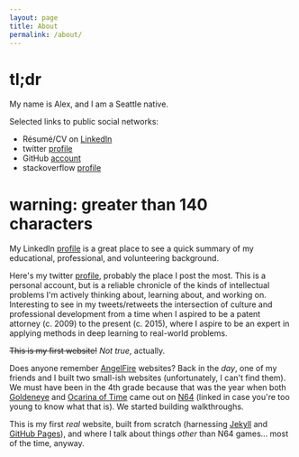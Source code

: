 ```yaml
---
layout: page
title: About
permalink: /about/
---
```


# **tl;dr**

My name is Alex, and I am a Seattle native.

Selected links to public social networks:

- Résumé/CV on [LinkedIn][linkedin]
- twitter [profile][twitter]
- GitHub [account][github]
- stackoverflow [profile][stackoverflow]

# **warning: greater than 140 characters**

My LinkedIn [profile][linkedin] is a great place to see a quick summary of my educational, professional, and volunteering background.

Here's my twitter [profile][twitter], probably the place I post the most. This is a personal account, but is a reliable chronicle of the kinds of intellectual problems I'm actively thinking about, learning about, and working on. Interesting to see in my tweets/retweets the intersection of culture and professional development from a time when I aspired to be a patent attorney (c. 2009) to the present (c. 2015), where I aspire to be an expert in applying methods in deep learning to real-world problems.

<p><strike>This is my first website!</strike> <em>Not true</em>, actually.</p>

Does anyone remember [AngelFire][angelfire] websites? Back in the *day*, one of my friends and I built two small-ish websites (unfortunately, I can't find them). We must have been in the 4th grade because that was the year when both [Goldeneye][goldeneye] and [Ocarina of Time][zelda] came out on [N64][n64] (linked in case you're too young to know what that is). We started building walkthroughs.

This is my first *real* website, built from scratch (harnessing [Jekyll][jekyll] and [GitHub Pages][github-pages]), and where I talk about things *other* than N64 games... most of the time, anyway.

[linkedin]: http://www.linkedin.com/in/korbonits
[twitter]: http://www.twitter.com/korbonits
[angelfire]: http://www.angelfire.lycos.com
[goldeneye]: http://en.wikipedia.org/wiki/GoldenEye_007_%281997_video_game%29
[zelda]: http://en.wikipedia.org/wiki/The_Legend_of_Zelda:_Ocarina_of_Time
[n64]: http://en.wikipedia.org/wiki/Nintendo_64
[jekyll]: http://jekyllrb.com/
[github-pages]: https://pages.github.com/
[github]: http://www.github.com/korbonits
[stackoverflow]: http://stackoverflow.com/users/3320944/korbonits